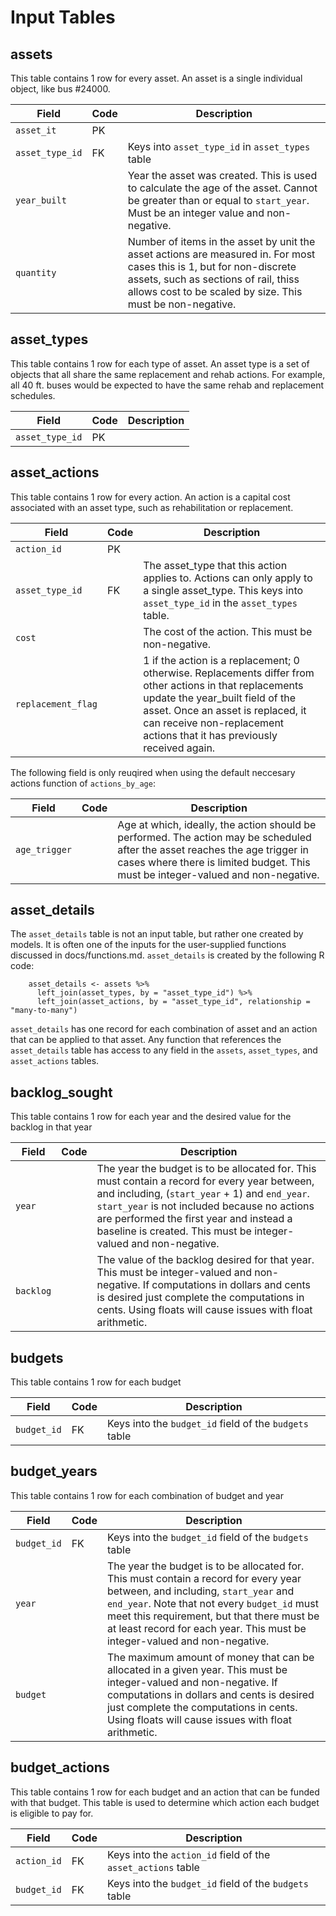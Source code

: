 # Input Tables


## assets

This table contains 1 row for every asset. An asset is a single individual object, like bus #24000.

| Field | Code | Description |
| ---- | ---- | ---- |
| `asset_it` | PK | |
| `asset_type_id` | FK | Keys into `asset_type_id` in `asset_types` table |
| `year_built` | |  Year the asset was created. This is used to calculate the age of the asset. Cannot be greater than or equal to `start_year`. Must be an integer value and non-negative. |
| `quantity` | | Number of items in the asset by unit the asset actions are measured in. For most cases this is 1, but for non-discrete assets, such as sections of rail, thiss allows cost to be scaled by size. This must be non-negative. |


## asset_types

This table contains 1 row for each type of asset. An asset type is a set of objects that all share the same replacement and rehab actions. For example, all 40 ft. buses would be expected to have the same rehab and replacement schedules.

| Field | Code | Description |
| ---- | ---- | ---- |
| `asset_type_id` | PK | |


## asset_actions

This table contains 1 row for every action. An action is a capital cost associated with an asset type, such as rehabilitation or replacement.

| Field | Code | Description |
| ---- | ---- | ---- |
| `action_id` | PK | |
| `asset_type_id` | FK | The asset_type that this action applies to. Actions can only apply to a single asset_type. This keys into `asset_type_id` in the `asset_types` table. |
| `cost` | | The cost of the action. This must be non-negative. |
| `replacement_flag` | | 1 if the action is a replacement; 0 otherwise. Replacements differ from other actions in that replacements update the year_built field of the asset. Once an asset is replaced, it can receive non-replacement actions that it has previously received again. |

The following field is only reuqired when using the default neccesary actions function of `actions_by_age`:

| Field | Code | Description |
| ---- | ---- | ---- |
| `age_trigger` | | Age at which, ideally, the action should be performed. The action may be scheduled after the asset reaches the age trigger in cases where there is limited budget. This must be integer-valued and non-negative. |


## asset_details

The `asset_details` table is not an input table, but rather one created by models. It is often one of the inputs for the user-supplied functions discussed in docs/functions.md. `asset_details` is created by the following R code:

```
    asset_details <- assets %>% 
      left_join(asset_types, by = "asset_type_id") %>% 
      left_join(asset_actions, by = "asset_type_id", relationship = "many-to-many")
```

`asset_details` has one record for each combination of asset and an action that can be applied to that asset. Any function that references the `asset_details` table has access to any field in the `assets`, `asset_types`, and `asset_actions` tables.


## backlog_sought

This table contains 1 row for each year and the desired value for the backlog in that year

| Field | Code | Description |
| ---- | ---- | ---- |
| `year` | | The year the budget is to be allocated for. This must contain a record for every year between, and including, (`start_year` + 1) and `end_year`. `start_year` is not included because no actions are performed the first year and instead a baseline is created. This must be integer-valued and non-negative. |
| `backlog` | | The value of the backlog desired for that year. This must be integer-valued and non-negative. If computations in dollars and cents is desired just complete the computations in cents. Using floats will cause issues with float arithmetic. |


## budgets

This table contains 1 row for each budget

| Field | Code | Description |
| ---- | ---- | ---- |
| `budget_id` | FK | Keys into the `budget_id` field of the `budgets` table | 


## budget_years

This table contains 1 row for each combination of budget and year

| Field | Code | Description |
| ---- | ---- | ---- |
| `budget_id` | FK | Keys into the `budget_id` field of the `budgets` table | 
| `year` | | The year the budget is to be allocated for. This must contain a record for every year between, and including, `start_year` and `end_year`. Note that not every `budget_id` must meet this requirement, but that there must be at least record for each year. This must be integer-valued and non-negative. |
| `budget` | | The maximum amount of money that can be allocated in a given year. This must be integer-valued and non-negative. If computations in dollars and cents is desired just complete the computations in cents. Using floats will cause issues with float arithmetic.|


## budget_actions

This table contains 1 row for each budget and an action that can be funded with that budget. This table is used to determine which action each budget is eligible to pay for.

| Field | Code | Description |
| ---- | ---- | ---- |
| `action_id` | FK | Keys into the `action_id` field of the `asset_actions` table |
| `budget_id` | FK | Keys into the `budget_id` field of the `budgets` table |